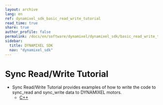 ```yaml
---
layout: archive
lang: en
ref: dynamixel_sdk_basic_read_write_tutorial
read_time: true
share: true
author_profile: false
permalink: /docs/en/software/dynamixel/dynamixel_sdk/basic_read_write_tutorial/
sidebar:
  title: DYNAMIXEL SDK
  nav: "dynamixel_sdk"
---
```


<div class="main-header">
  <h1>Sync Read/Write Tutorial</h1>
</div>
<style>
  .main-header h1::before {
    content: none !important;
  }
</style>

- Sync Read/Write Tutorial provides examples of how to write the code to sync_read and sync_write data to DYNAMIXEL motors.
  - [C++](/docs/en/software/dynamixel/dynamixel_sdk/basic_read_write_tutorial/basic_read_write_tutorial_cpp/#basic-read-write-tutorial)
